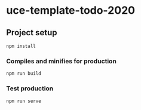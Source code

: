 # uce-template-todo-2020

## Project setup
```
npm install
```

### Compiles and minifies for production
```
npm run build
```

### Test production
```
npm run serve
```

